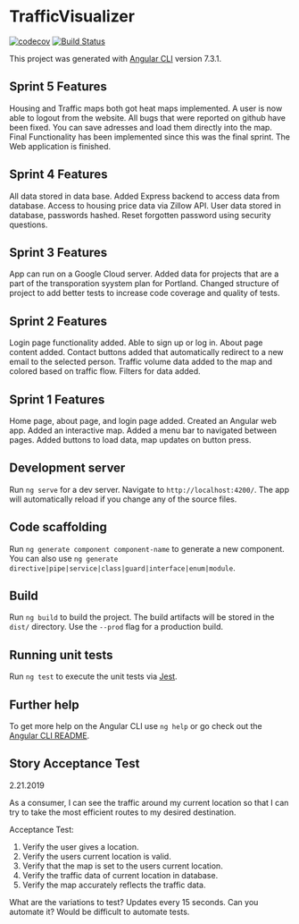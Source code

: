 # TrafficVisualizer

[![codecov](https://codecov.io/gh/upcs/cs-341-project-sq19-echo/branch/master/graph/badge.svg)](https://codecov.io/gh/upcs/cs-341-project-sq19-echo) [![Build Status](https://travis-ci.com/upcs/cs-341-project-sq19-echo.svg?branch=master)](https://travis-ci.com/upcs/cs-341-project-sq19-echo)

This project was generated with [Angular CLI](https://github.com/angular/angular-cli) version 7.3.1.

## Sprint 5 Features
Housing and Traffic maps both got heat maps implemented. A user is now able to logout from the website. All bugs that were reported on github have been fixed. You can save adresses and load them directly into the map. Final Functionality has been implemented since this was the final sprint. The Web application is finished.

## Sprint 4 Features

All data stored in data base. Added Express backend to access data from database. Access to housing price data via Zillow API. User data stored in database, passwords hashed. Reset forgotten password using security questions.

## Sprint 3 Features

App can run on a Google Cloud server. Added data for projects that are a part of the transporation syystem plan for Portland. Changed structure of project to add better tests to increase code coverage and quality of tests.

## Sprint 2 Features

Login page functionality added. Able to sign up or log in. About page content added. Contact buttons added that automatically redirect to a new email to the selected person. Traffic volume data added to the map and colored based on traffic flow. Filters for data added.

## Sprint 1 Features

Home page, about page, and login page added. Created an Angular web app. Added an interactive map. Added a menu bar to navigated between pages. Added buttons to load data, map updates on button press.

## Development server

Run `ng serve` for a dev server. Navigate to `http://localhost:4200/`. The app will automatically reload if you change any of the source files.

## Code scaffolding

Run `ng generate component component-name` to generate a new component. You can also use `ng generate directive|pipe|service|class|guard|interface|enum|module`.

## Build

Run `ng build` to build the project. The build artifacts will be stored in the `dist/` directory. Use the `--prod` flag for a production build.

## Running unit tests

Run `ng test` to execute the unit tests via [Jest](https://jestjs.io/).

## Further help

To get more help on the Angular CLI use `ng help` or go check out the [Angular CLI README](https://github.com/angular/angular-cli/blob/master/README.md).

## Story Acceptance Test

2.21.2019

As a consumer, I can see the traffic around my current location so that I can try to take the most efficient routes to my desired destination.

Acceptance Test:
1. Verify the user gives a location.
2. Verify the users current location is valid.
3. Verify that the map is set to the users current location.
4. Verify the traffic data of current location in database.
5. Verify the map accurately reflects the traffic data.

What are the variations to test?
Updates every 15 seconds.
Can you automate it?
Would be difficult to automate tests.
